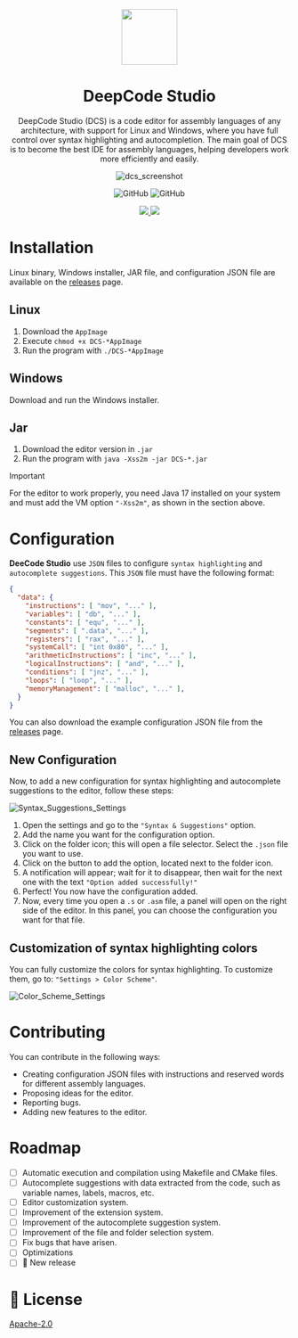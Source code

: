 <div align="center">

<img src="https://github.com/Daniel0110000/DeepCodeStudio/blob/master/ic_launcher.png" width="100px"/>  

# DeepCode Studio
DeepCode Studio (DCS) is a code editor for assembly languages of any architecture, with support for Linux and Windows, where you have full control over syntax highlighting and autocompletion. The main goal of DCS is to become the best IDE for assembly languages, helping developers work more efficiently and easily.

![dcs_screenshot](https://github.com/user-attachments/assets/e0feddec-9a00-4c13-924f-0da4c4d98175)


![GitHub](https://img.shields.io/github/license/daniel0110000/deepcodestudio?style=for-the-badge&labelColor=282C34&color=1F6FEB) ![GitHub](https://img.shields.io/github/v/release/daniel0110000/deepcodestudio?style=for-the-badge&labelColor=282C34&color=1F6FEB)

<a href="https://github.com/Daniel0110000/DeepCodeStudio/releases/tag/v1.0.0-alpha.2">
  <img src="https://img.shields.io/badge/Linux-282C34?style=for-the-badge&logo=linux&logoColor=white"/>
</a>

<a href="https://github.com/Daniel0110000/DeepCodeStudio/releases/tag/v1.0.0-alpha.2">
  <img src="https://img.shields.io/badge/Windows-282C34?style=for-the-badge&logo=window&logoColor=white"/>
</a>
</div>

# Installation
Linux binary, Windows installer, JAR file, and configuration JSON file are available on the [releases](https://github.com/Daniel0110000/DeepCodeStudio/releases) page.

## Linux
1. Download the `AppImage`
2. Execute `chmod +x DCS-*AppImage`
3. Run the program with `./DCS-*AppImage`

## Windows
Download and run the Windows installer.

## Jar
1. Download the editor version in `.jar`
2. Run the program with `java -Xss2m -jar DCS-*.jar`

> [!IMPORTANT]  
> For the editor to work properly, you need Java 17 installed on your system and must add the VM option `"-Xss2m"`, as shown in the section above.

# Configuration
**DeeCode Studio** use `JSON` files to configure `syntax highlighting` and `autocomplete suggestions`. This `JSON` file must have the following format:

```json
{
  "data": {
    "instructions": [ "mov", "..." ],
    "variables": [ "db", "..." ],
    "constants": [ "equ", "..." ],
    "segments": [ ".data", "..." ],
    "registers": [ "rax", "..." ],
    "systemCall": [ "int 0x80", "..." ],
    "arithmeticInstructions": [ "inc", "..." ],
    "logicalInstructions": [ "and", "..." ],
    "conditions": [ "jnz", "..." ],
    "loops": [ "loop", "..." ],
    "memoryManagement": [ "malloc", "..." ],
  }
}
```

You can also download the example configuration JSON file from the [releases](https://github.com/Daniel0110000/DeepCodeStudio/releases) page.

## New Configuration
Now, to add a new configuration for syntax highlighting and autocomplete suggestions to the editor, follow these steps:

![Syntax_Suggestions_Settings](https://github.com/user-attachments/assets/6ef18998-0e50-4fe1-9043-e15f796e58d9)


1. Open the settings and go to the `"Syntax & Suggestions"` option.
2. Add the name you want for the configuration option.
3. Click on the folder icon; this will open a file selector. Select the `.json` file you want to use.
4. Click on the button to add the option, located next to the folder icon.
5. A notification will appear; wait for it to disappear, then wait for the next one with the text `"Option added successfully!"`
6. Perfect! You now have the configuration added.
7. Now, every time you open a `.s` or `.asm` file, a panel will open on the right side of the editor. In this panel, you can choose the configuration you want for that file.

## Customization of syntax highlighting colors
You can fully customize the colors for syntax highlighting. To customize them, go to: `"Settings > Color Scheme"`.

![Color_Scheme_Settings](https://github.com/user-attachments/assets/3e9766c9-cebb-48c0-b650-11abde45451e)


# Contributing
You can contribute in the following ways:
- Creating configuration JSON files with instructions and reserved words for different assembly languages.
- Proposing ideas for the editor.
- Reporting bugs.
- Adding new features to the editor.

# Roadmap
- [ ] Automatic execution and compilation using Makefile and CMake files.
- [ ] Autocomplete suggestions with data extracted from the code, such as variable names, labels, macros, etc.
- [ ] Editor customization system.
- [ ] Improvement of the extension system.
- [ ] Improvement of the autocomplete suggestion system.
- [ ] Improvement of the file and folder selection system.
- [ ] Fix bugs that have arisen.
- [ ] Optimizations
- [ ] 🚀 New release

# 📜 License
[Apache-2.0](/LICENSE)
